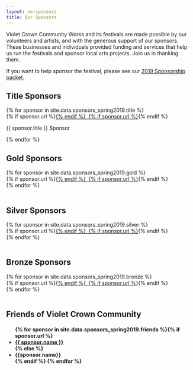 ```yaml
---
layout: no-sponsors
title: Our Sponsors
---
```


Violet Crown Community Works and its festivals are made possible by our
volunteers and artists, and with the generous support of our sponsors. These
businesses and individuals provided funding and services that help us run the
festivals and sponsor local arts projects.  Join us in thanking them.

If you want to help sponsor the festival, please see our <a href="docs/VCF%202019%20sponsorship%20packet.pdf">2019 Sponsorship packet</a>.

## Title Sponsors
<!-- $1000 and up -->

<div class="container">
<div class="row">
{% for sponsor in site.data.sponsors_spring2019.title %}
<div class="col-md-3 text-center">
    {% if sponsor.url %}<a href="{{ sponsor.url }}" target="_blank">{% endif %}
    <img class="img-rounded" src="{{ sponsor.img }}" alt="" title="{{ sponsor.name }}">
    {% if sponsor.url %}</a>{% endif %}<p>{{ sponsor.title }} Sponsor</p>
</div>
{% endfor %}
</div>
</div>

## Gold Sponsors
<!-- $500 and up -->

<div class="container">
<div class="row">
{% for sponsor in site.data.sponsors_spring2019.gold %}
<div class="col-md-3 text-center">
    {% if sponsor.url %}<a href="{{ sponsor.url }}" target="_blank">{% endif %}
    <img class="img-rounded" src="{{ sponsor.img }}" alt="" title="{{ sponsor.name }}">
    {% if sponsor.url %}</a>{% endif %}
</div>
{% endfor %}
</div>
</div>
<br>

## Silver Sponsors
<!-- $250 to $499 -->

<div class="container">
<div class="row">
{% for sponsor in site.data.sponsors_spring2019.silver %}
<div class="col-md-3 text-center">
    {% if sponsor.url %}<a href="{{ sponsor.url }}" target="_blank">{% endif %}
    <img class="img-rounded" src="{{ sponsor.img }}" alt="" title="{{ sponsor.name }}">
    {% if sponsor.url %}</a>{% endif %}
</div>
{% endfor %}
</div>
</div>
<br>

## Bronze Sponsors
<!-- $100 to $249 -->

<div class="container">
<div class="row">
{% for sponsor in site.data.sponsors_spring2019.bronze %}
<div class="col-md-3 text-center">
    {% if sponsor.url %}<a href="{{ sponsor.url }}" target="_blank">{% endif %}
    <img class="img-rounded" src="{{ sponsor.img }}" alt="" title="{{ sponsor.name }}">
    {% if sponsor.url %}</a>{% endif %}
</div>
{% endfor %}
</div>
</div>
<br>

## Friends of Violet Crown Community
<!-- $50 to $99 -->
<h4><ul>{% for sponsor in site.data.sponsors_spring2019.friends %}{% if sponsor.url %}<li><a href="{{ sponsor.url }}">{{ sponsor.name }}</a></li>{% else %}<li> {{sponsor.name}}</li>{% endif %}
{% endfor %}</ul></h4>
